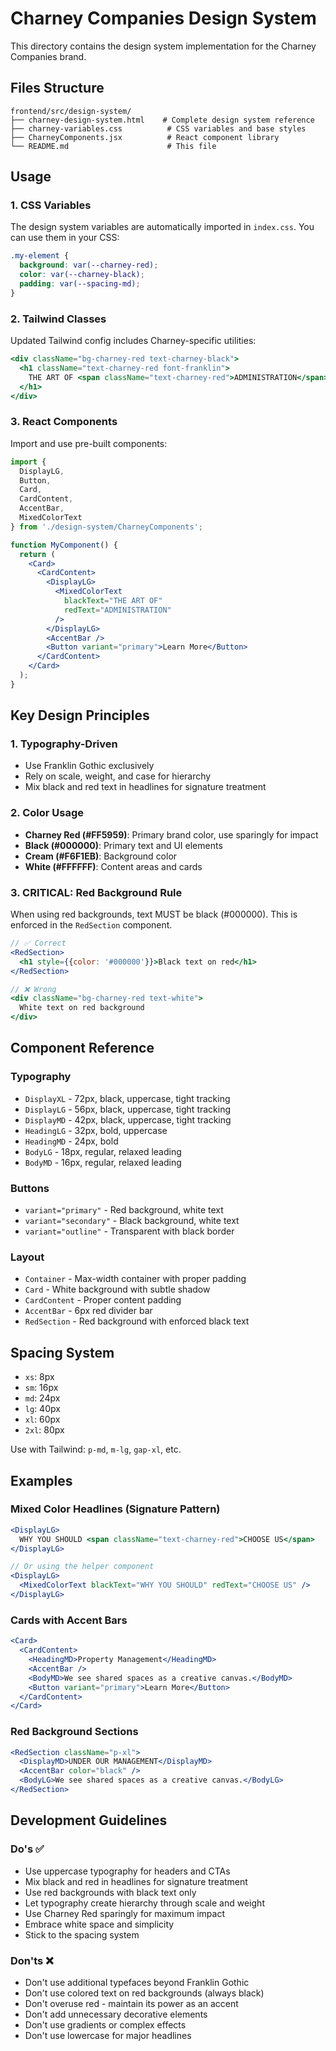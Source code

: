 # Charney Companies Design System

This directory contains the design system implementation for the Charney Companies brand.

## Files Structure

```
frontend/src/design-system/
├── charney-design-system.html    # Complete design system reference
├── charney-variables.css          # CSS variables and base styles
├── CharneyComponents.jsx          # React component library
└── README.md                      # This file
```

## Usage

### 1. CSS Variables
The design system variables are automatically imported in `index.css`. You can use them in your CSS:

```css
.my-element {
  background: var(--charney-red);
  color: var(--charney-black);
  padding: var(--spacing-md);
}
```

### 2. Tailwind Classes
Updated Tailwind config includes Charney-specific utilities:

```jsx
<div className="bg-charney-red text-charney-black">
  <h1 className="text-charney-red font-franklin">
    THE ART OF <span className="text-charney-red">ADMINISTRATION</span>
  </h1>
</div>
```

### 3. React Components
Import and use pre-built components:

```jsx
import { 
  DisplayLG, 
  Button, 
  Card, 
  CardContent, 
  AccentBar,
  MixedColorText 
} from './design-system/CharneyComponents';

function MyComponent() {
  return (
    <Card>
      <CardContent>
        <DisplayLG>
          <MixedColorText 
            blackText="THE ART OF" 
            redText="ADMINISTRATION" 
          />
        </DisplayLG>
        <AccentBar />
        <Button variant="primary">Learn More</Button>
      </CardContent>
    </Card>
  );
}
```

## Key Design Principles

### 1. Typography-Driven
- Use Franklin Gothic exclusively
- Rely on scale, weight, and case for hierarchy
- Mix black and red text in headlines for signature treatment

### 2. Color Usage
- **Charney Red (#FF5959)**: Primary brand color, use sparingly for impact
- **Black (#000000)**: Primary text and UI elements
- **Cream (#F6F1EB)**: Background color
- **White (#FFFFFF)**: Content areas and cards

### 3. CRITICAL: Red Background Rule
When using red backgrounds, text MUST be black (#000000). This is enforced in the `RedSection` component.

```jsx
// ✅ Correct
<RedSection>
  <h1 style={{color: '#000000'}}>Black text on red</h1>
</RedSection>

// ❌ Wrong
<div className="bg-charney-red text-white">
  White text on red background
</div>
```

## Component Reference

### Typography
- `DisplayXL` - 72px, black, uppercase, tight tracking
- `DisplayLG` - 56px, black, uppercase, tight tracking  
- `DisplayMD` - 42px, black, uppercase, tight tracking
- `HeadingLG` - 32px, bold, uppercase
- `HeadingMD` - 24px, bold
- `BodyLG` - 18px, regular, relaxed leading
- `BodyMD` - 16px, regular, relaxed leading

### Buttons
- `variant="primary"` - Red background, white text
- `variant="secondary"` - Black background, white text
- `variant="outline"` - Transparent with black border

### Layout
- `Container` - Max-width container with proper padding
- `Card` - White background with subtle shadow
- `CardContent` - Proper content padding
- `AccentBar` - 6px red divider bar
- `RedSection` - Red background with enforced black text

## Spacing System
- `xs`: 8px
- `sm`: 16px  
- `md`: 24px
- `lg`: 40px
- `xl`: 60px
- `2xl`: 80px

Use with Tailwind: `p-md`, `m-lg`, `gap-xl`, etc.

## Examples

### Mixed Color Headlines (Signature Pattern)
```jsx
<DisplayLG>
  WHY YOU SHOULD <span className="text-charney-red">CHOOSE US</span>
</DisplayLG>

// Or using the helper component
<DisplayLG>
  <MixedColorText blackText="WHY YOU SHOULD" redText="CHOOSE US" />
</DisplayLG>
```

### Cards with Accent Bars
```jsx
<Card>
  <CardContent>
    <HeadingMD>Property Management</HeadingMD>
    <AccentBar />
    <BodyMD>We see shared spaces as a creative canvas.</BodyMD>
    <Button variant="primary">Learn More</Button>
  </CardContent>
</Card>
```

### Red Background Sections
```jsx
<RedSection className="p-xl">
  <DisplayMD>UNDER OUR MANAGEMENT</DisplayMD>
  <AccentBar color="black" />
  <BodyLG>We see shared spaces as a creative canvas.</BodyLG>
</RedSection>
```

## Development Guidelines

### Do's ✅
- Use uppercase typography for headers and CTAs
- Mix black and red in headlines for signature treatment
- Use red backgrounds with black text only
- Let typography create hierarchy through scale and weight
- Use Charney Red sparingly for maximum impact
- Embrace white space and simplicity
- Stick to the spacing system

### Don'ts ❌
- Don't use additional typefaces beyond Franklin Gothic
- Don't use colored text on red backgrounds (always black)
- Don't overuse red - maintain its power as an accent
- Don't add unnecessary decorative elements
- Don't use gradients or complex effects
- Don't use lowercase for major headlines
